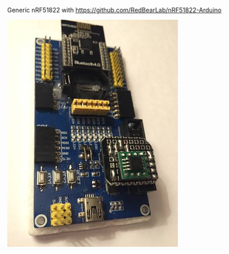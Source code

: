 Generic nRF51822 with https://github.com/RedBearLab/nRF51822-Arduino

![1](./_01-PIN/ble400plustiny85.jpg)
